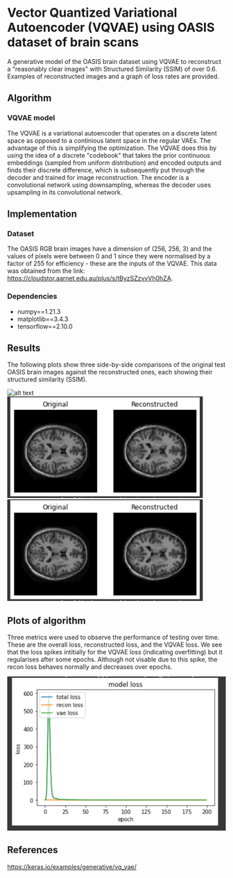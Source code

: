 # Vector Quantized Variational Autoencoder (VQVAE) using OASIS dataset of brain scans
A generative model of the OASIS brain dataset using VQVAE to reconstruct a "reasonably clear images" with Structured Similarity (SSIM) of over 0.6. Examples of reconstructed images and a graph of loss rates are provided.

## Algorithm 
### VQVAE model
The VQVAE is a variational autoencoder that operates on a discrete latent space as opposed to a continious latent space in the regular VAEs. The advantage of this is simplifying the optimization. The VQVAE does this by using the idea of a discrete "codebook" that takes the prior continuous embeddings (sampled from uniform distribution) and encoded outputs and finds their discrete difference, which is subsequently put through the decoder and trained for image reconstruction. The encoder is a convolutional network using downsampling, whereas the decoder uses upsampling in its convolutional network. 

## Implementation 
### Dataset 
The OASIS RGB brain images have a dimension of (256, 256, 3) and the values of pixels were between 0 and 1 since they were normalised by a factor of 255 for efficiency - these are the inputs of the VQVAE. This data was obtained from the link: https://cloudstor.aarnet.edu.au/plus/s/tByzSZzvvVh0hZA. 


### Dependencies
- numpy==1.21.3
- matplotlib==3.4.3
- tensorflow==2.10.0



## Results
The following plots show three side-by-side comparisons of the original test OASIS brain images against the reconstructed ones, each showing their structured similarity (SSIM). 

![alt text](./images/originalvsreconstructed1.png)
![alt text](./images/originalvsreconstructed2.png)
![alt text](./images/originalvsreconstructed2.png)


## Plots of algorithm
Three metrics were used to observe the performance of testing over time. These are the overall loss, reconstructed loss, and the VQVAE loss. We see that the loss spikes intitially for the VQVAE loss (indicating overfitting) but it regularises after some epochs. Although not visable due to this spike, the recon loss behaves normally and decreases over epochs. 

![alt text](./images/testing_performance_loss.png)


## References 
https://keras.io/examples/generative/vq_vae/